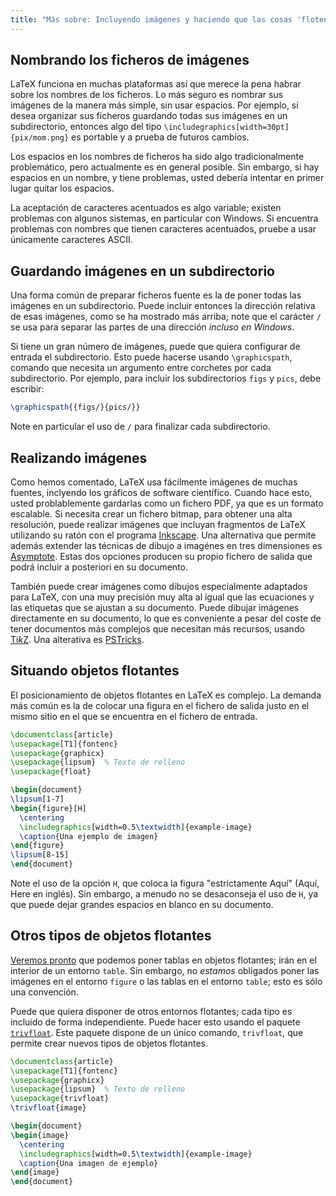 ```yaml
---
title: "Más sobre: Incluyendo imágenes y haciendo que las cosas 'floten'"
---
```


## Nombrando los ficheros de imágenes

LaTeX funciona en muchas plataformas así que merece 
la pena habrar sobre los nombres de los ficheros.
Lo más seguro es nombrar sus imágenes de la manera más simple, sin usar espacios.
Por ejemplo, si desea organizar sus ficheros guardando todas sus
imágenes en un subdirectorio, entonces algo del tipo 
`\includegraphics[width=30pt]{pix/mom.png}` 
es portable y a prueba de futuros cambios.  

Los espacios en los nombres de ficheros ha sido algo tradicionalmente problemático, pero 
actualmente es en general posible. Sin embargo, si hay espacios en un nombre, y tiene
problemas, usted debería intentar en primer lugar quitar los espacios.

La aceptación de caracteres acentuados es algo variable; existen problemas con
algunos sistemas, en particular con Windows. Si encuentra problemas con nombres que
tienen caracteres acentuados, pruebe a usar únicamente caracteres ASCII.

## Guardando imágenes en un subdirectorio

Una forma común de preparar ficheros fuente es la de poner todas las imágenes en un subdirectorio.
Puede incluir entonces la dirección relativa de esas imágenes, como se ha mostrado más arriba; note que
el carácter `/` se usa para separar las partes de una dirección _incluso en Windows_.

Si tiene un gran número de imágenes, puede que quiera configurar de entrada 
el subdirectorio. Esto puede hacerse usando `\graphicspath`, comando que necesita un
argumento entre corchetes por cada subdirectorio. Por ejemplo, para incluir los subdirectorios
`figs` y `pics`, debe escribir:

<!-- {% raw %} -->
```latex
\graphicspath{{figs/}{pics/}}
```
<!-- {% endraw %} -->

Note en particular el uso de `/` para finalizar cada subdirectorio.

## Realizando imágenes

Como hemos comentado, LaTeX usa fácilmente imágenes de muchas fuentes, inclyendo los
gráficos de software científico. Cuando hace esto, usted problablemente gardarlas como un fichero PDF, 
ya que es un formato escalable. Si necesita crear un fichero bitmap, para 
obtener una alta resolución, puede realizar imágenes que incluyan fragmentos de LaTeX utilizando su ratón
con el programa [Inkscape](https://inkscape.org). Una alternativa que permite además extender
las técnicas de dibujo a imagénes en tres dimensiones es
[Asymptote](https://www.ctan.org/pkg/asymptote). Estas dos opciones producen su propio
fichero de salida que podrá incluir a posteriori en su documento. 

También puede crear imágenes como dibujos especialmente adaptados para
LaTeX, con una muy precisión muy alta al igual que las ecuaciones y las etiquetas que se
ajustan a su documento. Puede dibujar imágenes directamente en su documento, lo que
es conveniente a pesar del coste de tener documentos más complejos que necesitan más recursos,
usando [Ti*k*Z](https://ctan.org/pkg/pgf). Una alterativa es 
[PSTricks](https://ctan.org/pkg/pstricks-base).

## Situando objetos flotantes

El posicionamiento de objetos flotantes en LaTeX es complejo.
La demanda más común es la de colocar una figura en el fichero de
salida justo en el mismo sitio en el que se encuentra en el fichero de entrada.

```latex
\documentclass{article}
\usepackage[T1]{fontenc}
\usepackage{graphicx}
\usepackage{lipsum}  % Texto de relleno
\usepackage{float}

\begin{document}
\lipsum[1-7]
\begin{figure}[H]
  \centering
  \includegraphics[width=0.5\textwidth]{example-image}
  \caption{Una ejemplo de imagen}
\end{figure}
\lipsum[8-15]
\end{document}
```

Note el uso de la opción `H`, que coloca la figura "estrictamente Aquí" (Aquí, Here en inglés). 
Sin embargo, a menudo no se desaconseja el uso de `H`, ya que puede dejar
grandes espacios en blanco en su documento.

## Otros tipos de objetos flotantes

[Veremos pronto](lección-08) que podemos poner tablas en objetos flotantes; irán 
en el interior de un entorno `table`. Sin embargo, no _estamos_ obligados poner las imágenes 
en el entorno `figure` o las tablas en el entorno `table`; esto es sólo una convención.

Puede que quiera disponer de otros entornos flotantes; cada tipo es incluido de forma
independiente. Puede hacer esto usando el paquete
[`trivfloat`](https://ctan.org/pkg/trivfloat). Este paquete dispone de un único 
comando, `trivfloat`, que permite crear nuevos tipos de objetos flotantes.

```latex
\documentclass{article}
\usepackage[T1]{fontenc}
\usepackage{graphicx}
\usepackage{lipsum}  % Texto de relleno
\usepackage{trivfloat}
\trivfloat{image}

\begin{document}
\begin{image}
  \centering
  \includegraphics[width=0.5\textwidth]{example-image}
  \caption{Una imagen de ejemplo}
\end{image}
\end{document}
```

